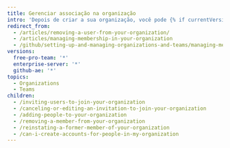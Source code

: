 ```yaml
---
title: Gerenciar associação na organização
intro: 'Depois de criar a sua organização, você pode {% if currentVersion == "free-pro-team@latest" %}convide pessoas para se tornar {% else %}adicionar pessoas como{% endif %} integrantes da organização. Você também pode remover integrantes da organização e restabelecer ex-integrantes.'
redirect_from:
  - /articles/removing-a-user-from-your-organization/
  - /articles/managing-membership-in-your-organization
  - /github/setting-up-and-managing-organizations-and-teams/managing-membership-in-your-organization
versions:
  free-pro-team: '*'
  enterprise-server: '*'
  github-ae: '*'
topics:
  - Organizations
  - Teams
children:
  - /inviting-users-to-join-your-organization
  - /canceling-or-editing-an-invitation-to-join-your-organization
  - /adding-people-to-your-organization
  - /removing-a-member-from-your-organization
  - /reinstating-a-former-member-of-your-organization
  - /can-i-create-accounts-for-people-in-my-organization
---
```

<!-- else -->
